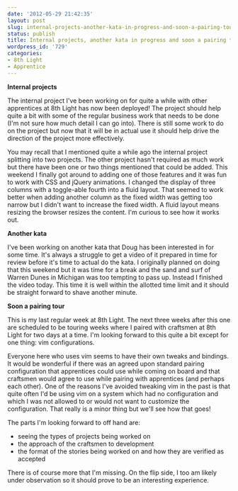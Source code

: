 ```yaml
---
date: '2012-05-29 21:42:35'
layout: post
slug: internal-projects-another-kata-in-progress-and-soon-a-pairing-tour
status: publish
title: Internal projects, another kata in progress and soon a pairing tour
wordpress_id: '729'
categories:
- 8th Light
- Apprentice
---
```


**Internal projects**

The internal project I've been working on for quite a while with other apprentices at 8th Light has now been deployed! The project should help quite a bit with some of the regular business work that needs to be done (I'm not sure how much detail I can go into). There is still some work to do on the project but now that it will be in actual use it should help drive the direction of the project more effectively.

You may recall that I mentioned quite a while ago the internal project splitting into two projects. The other project hasn't required as much work but there have been one or two things mentioned that could be added. This weekend I finally got around to adding one of those features and it was fun to work with CSS and jQuery animations. I changed the display of three columns with a toggle-able fourth into a fluid layout. That seemed to work better when adding another column as the fixed width was getting too narrow but I didn't want to increase the fixed width. A fluid layout means resizing the browser resizes the content. I'm curious to see how it works out.

**Another kata**

I've been working on another kata that Doug has been interested in for some time. It's always a struggle to get a video of it prepared in time for review before it's time to actual do the kata. I originally planned on doing that this weekend but it was time for a break and the sand and surf of Warren Dunes in Michigan was too tempting to pass up. Instead I finished the video today. This time it is well within the allotted time limit and it should be straight forward to shave another minute.

**Soon a pairing tour**

This is my last regular week at 8th Light. The next three weeks after this one are scheduled to be touring weeks where I paired with craftsmen at 8th Light for two days at a time. I'm looking forward to this quite a bit except for one thing: vim configurations.

Everyone here who uses vim seems to have their own tweaks and bindings. It would be wonderful if there was an agreed upon standard pairing configuration that apprentices could use while coming on board and that craftsmen would agree to use while pairing with apprentices (and perhaps each other). One of the reasons I've avoided tweaking vim in the past is that quite often I'd be using vim on a system which had no configuration and which I was not allowed to or would not want to customize the configuration. That really is a minor thing but we'll see how that goes!

The parts I'm looking forward to off hand are:

* seeing the types of projects being worked on
* the approach of the craftsmen to development
* the format of the stories being worked on and how they are verified as accepted

There is of course more that I'm missing. On the flip side, I too am likely under observation so it should prove to be an interesting experience.
